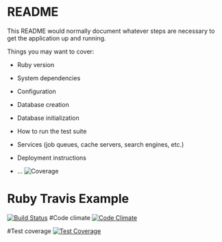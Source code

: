 # README

This README would normally document whatever steps are necessary to get the
application up and running.

Things you may want to cover:

* Ruby version

* System dependencies

* Configuration

* Database creation

* Database initialization

* How to run the test suite

* Services (job queues, cache servers, search engines, etc.)

* Deployment instructions

* ...
![Coverage](https://marcgrimme.github.io/simplecov-small-badge/badges/coverage_badge_total.png)
# Ruby Travis Example
[![Build Status](https://travis-ci.org/SelenaSmall/ruby-travis-example.png)](https://travis-ci.org/SelenaSmall/ruby-travis-example)
#Code climate
[![Code Climate](https://codeclimate.com/github/SelenaSmall/ruby_travis/badges/gpa.svg)](https://codeclimate.com/github/SelenaSmall/ruby_travis)

#Test coverage
[![Test Coverage](https://codeclimate.com/github/SelenaSmall/ruby_travis/coverage.svg)](https://codeclimate.com/github/SelenaSmall/ruby_travis/coverage)